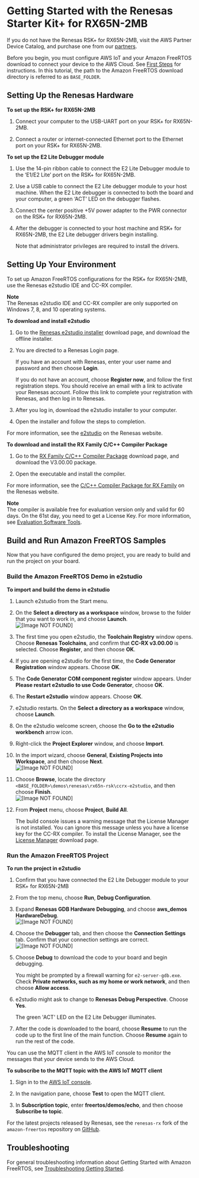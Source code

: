 # Getting Started with the Renesas Starter Kit\+ for RX65N\-2MB<a name="getting_started_renesas"></a>

If you do not have the Renesas RSK\+ for RX65N\-2MB, visit the AWS Partner Device Catalog, and purchase one from our [partners](https://devices.amazonaws.com/detail/a3G0L00000AAOkeUAH/Renesas-Starter-Kit+-for-RX65N-2MB)\.

Before you begin, you must configure AWS IoT and your Amazon FreeRTOS download to connect your device to the AWS Cloud\. See [First Steps](freertos-prereqs.md) for instructions\. In this tutorial, the path to the Amazon FreeRTOS download directory is referred to as `BASE_FOLDER`\.

## Setting Up the Renesas Hardware<a name="renesas-setup-hardware"></a>

**To set up the RSK\+ for RX65N\-2MB**

1. Connect your computer to the USB\-UART port on your RSK\+ for RX65N\-2MB\.

1. Connect a router or internet\-connected Ethernet port to the Ethernet port on your RSK\+ for RX65N\-2MB\.

**To set up the E2 Lite Debugger module**

1. Use the 14\-pin ribbon cable to connect the E2 Lite Debugger module to the ‘E1/E2 Lite’ port on the RSK\+ for RX65N\-2MB\.

1. Use a USB cable to connect the E2 Lite debugger module to your host machine\. When the E2 Lite debugger is connected to both the board and your computer, a green ‘ACT’ LED on the debugger flashes\.

1. Connect the center positive \+5V power adapter to the PWR connector on the RSK\+ for RX65N\-2MB\.

1. After the debugger is connected to your host machine and RSK\+ for RX65N\-2MB, the E2 Lite debugger drivers begin installing\.

   Note that administrator privileges are required to install the drivers\.

## Setting Up Your Environment<a name="renesas-setup-env"></a>

To set up Amazon FreeRTOS configurations for the RSK\+ for RX65N\-2MB, use the Renesas e2studio IDE and CC\-RX compiler\. 

**Note**  
The Renesas e2studio IDE and CC\-RX compiler are only supported on Windows 7, 8, and 10 operating systems\.

**To download and install e2studio**

1. Go to the [Renesas e2studio installer](https://www.renesas.com/us/en/software/D4000894.html) download page, and download the offline installer\.

1. You are directed to a Renesas Login page\.

   If you have an account with Renesas, enter your user name and password and then choose **Login**\.

   If you do not have an account, choose **Register now**, and follow the first registration steps\. You should receive an email with a link to activate your Renesas account\. Follow this link to complete your registration with Renesas, and then log in to Renesas\.

1. After you log in, download the e2studio installer to your computer\.

1. Open the installer and follow the steps to completion\.

For more information, see the [e2studio](https://www.renesas.com/us/en/products/software-tools/tools/ide/e2studio.html#productInfo) on the Renesas website\.

**To download and install the RX Family C/C\+\+ Compiler Package**

1. Go to the [RX Family C/C\+\+ Compiler Package](https://www.renesas.com/us/en/software/D4000890.html) download page, and download the V3\.00\.00 package\.

1. Open the executable and install the compiler\.

For more information, see the [C/C\+\+ Compiler Package for RX Family](https://www.renesas.com/us/en/products/software-tools/tools/compiler-assembler/compiler-package-for-rx-family.html#productInfo) on the Renesas website\.

**Note**  
The compiler is available free for evaluation version only and valid for 60 days\. On the 61st day, you need to get a License Key\. For more information, see [Evaluation Software Tools](https://www.renesas.com/us/en/products/software-tools/evaluation-software-tools.html)\.

## Build and Run Amazon FreeRTOS Samples<a name="renesas-build-and-run-example"></a>

Now that you have configured the demo project, you are ready to build and run the project on your board\.

### Build the Amazon FreeRTOS Demo in e2studio<a name="renesas-freertos-import-project"></a>

**To import and build the demo in e2studio**

1. Launch e2studio from the Start menu\. 

1. On the **Select a directory as a workspace** window, browse to the folder that you want to work in, and choose **Launch**\.  
![\[Image NOT FOUND\]](http://docs.aws.amazon.com/freertos/latest/userguide/images/e2studio1.png)

1. The first time you open e2studio, the **Toolchain Registry** window opens\. Choose **Renesas Toolchains**, and confirm that **CC\-RX v3\.00\.00** is selected\. Choose **Register**, and then choose **OK**\.

1. If you are opening e2studio for the first time, the **Code Generator Registration** window appears\. Choose **OK**\.

1. The **Code Generator COM component register** window appears\. Under **Please restart e2studio to use Code Generator**, choose **OK**\.

1. The **Restart e2studio** window appears\. Choose **OK**\.

1. e2studio restarts\. On the **Select a directory as a workspace** window, choose **Launch**\.

1. On the e2studio welcome screen, choose the **Go to the e2studio workbench** arrow icon\.

1. Right\-click the **Project Explorer** window, and choose **Import**\.

1. In the import wizard, choose **General**, **Existing Projects into Workspace**, and then choose **Next**\.  
![\[Image NOT FOUND\]](http://docs.aws.amazon.com/freertos/latest/userguide/images/e2studio2.png)

1. Choose **Browse**, locate the directory `<BASE_FOLDER>\demos\renesas\rx65n-rsk\ccrx-e2studio`, and then choose **Finish**\.   
![\[Image NOT FOUND\]](http://docs.aws.amazon.com/freertos/latest/userguide/images/e2studio3.png)

1. From **Project** menu, choose **Project**, **Build All**\.

   The build console issues a warning message that the License Manager is not installed\. You can ignore this message unless you have a license key for the CC\-RX compiler\. To install the License Manager, see the [License Manager](https://www.renesas.com/us/en/software/D4000398.html) download page\.

### Run the Amazon FreeRTOS Project<a name="renesas-run"></a>

**To run the project in e2studio**

1. Confirm that you have connected the E2 Lite Debugger module to your RSK\+ for RX65N\-2MB

1. From the top menu, choose **Run**, **Debug Configuration**\.

1. Expand **Renesas GDB Hardware Debugging**, and choose **aws\_demos HardwareDebug**\.  
![\[Image NOT FOUND\]](http://docs.aws.amazon.com/freertos/latest/userguide/images/e2studio4.png)

1. Choose the **Debugger** tab, and then choose the **Connection Settings** tab\. Confirm that your connection settings are correct\.  
![\[Image NOT FOUND\]](http://docs.aws.amazon.com/freertos/latest/userguide/images/e2studio5.png)

1. Choose **Debug** to download the code to your board and begin debugging\.

   You might be prompted by a firewall warning for `e2-server-gdb.exe`\. Check **Private networks, such as my home or work network**, and then choose **Allow access**\.

1. e2studio might ask to change to **Renesas Debug Perspective**\. Choose **Yes**\.

   The green 'ACT' LED on the E2 Lite Debugger illuminates\.

1. After the code is downloaded to the board, choose **Resume** to run the code up to the first line of the main function\. Choose **Resume** again to run the rest of the code\.

You can use the MQTT client in the AWS IoT console to monitor the messages that your device sends to the AWS Cloud\.

**To subscribe to the MQTT topic with the AWS IoT MQTT client**

1. Sign in to the [AWS IoT console](https://console.aws.amazon.com/iotv2/)\.

1. In the navigation pane, choose **Test** to open the MQTT client\.

1. In **Subscription topic**, enter **freertos/demos/echo**, and then choose **Subscribe to topic**\.

For the latest projects released by Renesas, see the `renesas-rx` fork of the `amazon-freertos` repository on [GitHub](https://github.com/renesas-rx/amazon-freertos)\.

## Troubleshooting<a name="renesas-troubleshooting"></a>

For general troubleshooting information about Getting Started with Amazon FreeRTOS, see [Troubleshooting Getting Started](gsg-troubleshooting.md)\.